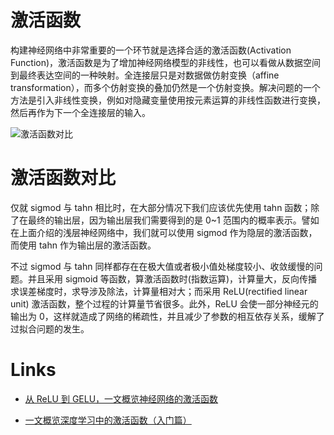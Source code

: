# 激活函数

构建神经网络中非常重要的一个环节就是选择合适的激活函数(Activation Function)，激活函数是为了增加神经网络模型的非线性，也可以看做从数据空间到最终表达空间的一种映射。全连接层只是对数据做仿射变换（affine transformation），而多个仿射变换的叠加仍然是一个仿射变换。解决问题的一个方法是引入非线性变换，例如对隐藏变量使用按元素运算的非线性函数进行变换，然后再作为下一个全连接层的输入。

![激活函数对比](https://s1.ax1x.com/2020/10/08/0wN5cQ.png)

# 激活函数对比

仅就 sigmod 与 tahn 相比时，在大部分情况下我们应该优先使用 tahn 函数；除了在最终的输出层，因为输出层我们需要得到的是 0~1 范围内的概率表示。譬如在上面介绍的浅层神经网络中，我们就可以使用 sigmod 作为隐层的激活函数，而使用 tahn 作为输出层的激活函数。

不过 sigmod 与 tahn 同样都存在在极大值或者极小值处梯度较小、收敛缓慢的问题。并且采用 sigmoid 等函数，算激活函数时(指数运算)，计算量大，反向传播求误差梯度时，求导涉及除法，计算量相对大；而采用 ReLU(rectified linear unit) 激活函数，整个过程的计算量节省很多。此外，ReLU 会使一部分神经元的输出为 0，这样就造成了网络的稀疏性，并且减少了参数的相互依存关系，缓解了过拟合问题的发生。

# Links

- [从 ReLU 到 GELU，一文概览神经网络的激活函数](https://zhuanlan.zhihu.com/p/98863801)

- [一文概览深度学习中的激活函数（入门篇）](https://zhuanlan.zhihu.com/p/98472075)

